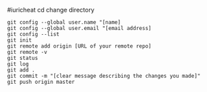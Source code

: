#iuricheat
cd
change directory

    git config --global user.name "[name]
    git config --global user.email "[email address]
    git config --list
    git init
    git remote add origin [URL of your remote repo]
    git remote -v
    git status
    git log
    git add .
    git commit -m "[clear message describing the changes you made]"
    git push origin master

